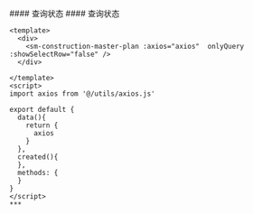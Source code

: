 
<cn>
#### 查询状态
</cn>

<us>
#### 查询状态
</us>

```tpl
<template>
  <div>
    <sm-construction-master-plan :axios="axios"  onlyQuery :showSelectRow="false" />
  </div>

</template>
<script>
import axios from '@/utils/axios.js'

export default {
  data(){
    return {
      axios
    }
  },
  created(){
  },
  methods: {
  }
}
</script>
***
